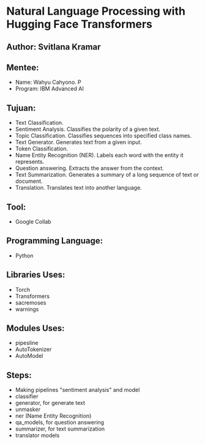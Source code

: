 # Natural Language Processing with Hugging Face Transformers

## Author: Svitlana Kramar

## Mentee:
- Name: Wahyu Cahyono. P
- Program: IBM Advanced AI

## Tujuan:
- Text Classification.
- Sentiment Analysis. Classifies the polarity of a given text.
- Topic Classification. Classifies sequences into specified class names.
- Text Generator. Generates text from a given input.
- Token Classification.
- Name Entity Recognition (NER). Labels each word with the entity it represents.
- Question answering. Extracts the answer from the context.
- Text Summarization. Generates a summary of a long sequence of text or document.
- Translation. Translates text into another language.

## Tool:
- Google Collab

## Programming Language:
- Python

## Libraries Uses:
- Torch
- Transformers
- sacremoses
- warnings

## Modules Uses:
- pipesline
- AutoTokenizer
- AutoModel
  
## Steps:
- Making pipelines "sentiment analysis" and model
- classifier
- generator, for generate text
- unmasker
- ner (Name Entity Recognition)
- qa_models, for question answering
- summarizer, for text summarization
- translator models
